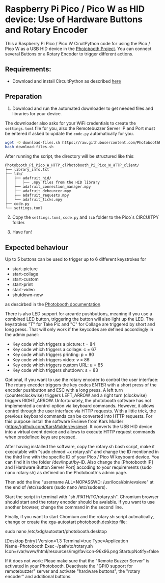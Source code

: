 # Raspberry Pi Pico / Pico W as HID device: Use of Hardware Buttons and Rotary Encoder

This a Raspberry Pi Pico / Pico W CiruitPython code for using the Pico / Pico W as a USB HID device in the [Photobooth Project](https://photoboothproject.github.io). You can connect several Buttons or a Rotary Encoder to trigger different actions.

## Requirements:

- Download and install  CircuitPython as described [here](https://learn.adafruit.com/pico-w-wifi-with-circuitpython/installing-circuitpython)

## Preparation

1. Download and run the automated downloader to get needed files and libraries for your device.

The downloader also asks for your WiFi credentials to create the 
`settings.toml` file for you, also the Remotebuzzer Server IP and Port must be entered if asked to update the `code.py` automatically for you.

```sh
wget -O download-files.sh https://raw.githubusercontent.com/PhotoboothProject/Pico_W_as_remote_button_and_rotary_encoder/main/download-files.sh
bash download-files.sh
```

After running the script, the directory will be structured like this:

```
Photobooth_Pi_Pico_W_HTTP_clPhotobooth_Pi_Pico_W_HTTP_client/
├── library_info.txt
├── lib/
│   ├── adafruit_hid/
│   │   ├── .mpy files from the HID library
│   ├── adafruit_connection_manager.mpy
│   ├── adafruit_debouncer.mpy
│   ├── adafruit_requests.mpy
│   └── adafruit_ticks.mpy
├── code.py
└── settings.toml
```

2. Copy the `settings.toml`, `code.py` and `lib` folder to the Pico´s CIRCUITPY folder.

3. Have fun!

## Expected behaviour 

Up to 5 buttons can be used to trigger up to 6 different keystrokes for
- start-picture
- start-collage
- start-custom
- start-print
- start-video
- shutdown-now

as descirbed in the [Photobooth documentation](https://photoboothproject.github.io/FAQ#can-i-use-hardware-button-to-take-a-picture).

There is also LED support for arcarde pushbuttons, meaning if you use a combined LED button, triggering the button will also light up the LED.
The keystrokes "T" for Take Pic and "C" for Collage are triggered by short and long press. That will only work if the keycodes are defined accordingly in the admin panel:

- Key code which triggers a picture: t = 84
- Key code which triggers a collage: c = 67
- Key code which triggers printing: p = 80
- Key code which triggers video: v = 86
- Key code which triggers custom URL: u = 85
- Key code which triggers shutdown: s = 83

Optional, if you want to use the rotary encoder to control the user interface:
The rotary encoder triggers the key codes ENTER with a short press of the encoder pushbutton and ESC with a long press. A left turn (counterclockwise) triggers LEFT_ARROW and a right turn (clockwise) triggers RIGHT_ARROW. 
Unfortunately, the photobooth software has not implemented a control option via keyboard commands. However, it allows control through the user interface via HTTP requests. With a little trick, the previous keyboard commands can be converted into HTTP requests. For this purpose install the software Evsieve from Kars Mulder (https://github.com/KarsMulder/evsieve). It converts the USB HID device into a virtual event device and allows to execute HTTP request commands when predefined keys are pressed.

After having installed the software, copy the rotary.sh bash script, make it executable with "sudo chmod +x rotary.sh" and change the ID mentioned in the third line with the specific ID of your Pico / Pico W keyboard device. You can find it in the folder /dev/input/by-ID. Also change the [Photobooth IP] and [Hardware Button Server Port] accoding to your requirements (sudo nano rotary.sh) as defined on the Photobooth´s admin page. 

Then add the line "username ALL=NOPASSWD: /usr/local/bin/evsieve" at the end of /etc/sudoers (sudo nano /etc/sudoers).

Start the script in terminal with "sh /PATH/TO/rotary.sh". Chromium browser should start and the rotary encoder should be avaiable. If you want to use another browser, change the command in the second line.

Finally, if you want to start Chomium and the rotary.sh script autmatically, change or create the xga-autostart photobooth.desktop file:

sudo nano /etc/xdg/autostart/photobooth.desktop

[Desktop Entry]
Version=1.3
Terminal=true
Type=Application
Name=Photobooth
Exec=/path/to/rotary.sh
Icon=/var/www/html/resources/img/favicon-96x96.png
StartupNotify=false

If it does not work: Pleae make sure that the "Remote Buzzer Server" is activated in your Photobooth. Deactivate the "GPIO support for remotebuzzer" server and activate "hardware buttons", the "rotary encoder" and additional buttons.







